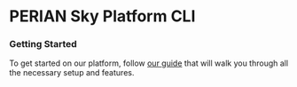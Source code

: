 # PERIAN Sky Platform CLI

### Getting Started
To get started on our platform, follow [our guide](https://storage.googleapis.com/perian-public-files/Perian_Sky_Platform_Getting_Started.pdf) that will walk you through all the necessary setup and features.
